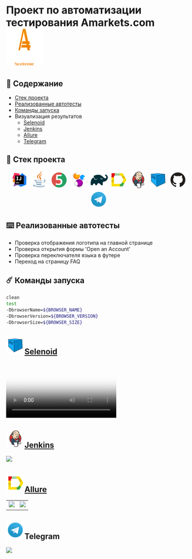 # Проект по автоматизации тестирования Amarkets.com                <img alt="InteliJ IDEA" height="100" src="external/logos/logo-big.svg" width="100"/>



## :ledger: Содержание

* <a href="#stack">Cтек проекта</a>
* <a href="#object">Реализованные автотесты</a>
* <a href="#console">Команды запуска</a>
* <a>Визуализация результатов</a>
  + <a href="#selenoid">Selenoid</a>
  + <a href="#jenkins">Jenkins</a>
  + <a href="#allure">Allure</a>
  + <a href="#telegram">Telegram</a>
  
<a id="stack"></a>
## :briefcase: Cтек проекта
<div align="center">
<a href="https://www.jetbrains.com/idea/"><img alt="InteliJ IDEA" height="50" src="external/logos/Intelij_IDEA.svg" width="50"/></a>
<a href="https://www.java.com/"><img alt="Java" height="50" src="external/logos/Java.svg" width="50"/></a>
<a href="https://junit.org/junit5/"><img alt="JUnit 5" height="50" src="external/logos/JUnit5.svg" width="50"/></a>
<a href="https://selenide.org/"><img alt="Selenide" height="50" src="external/logos/Selenide.svg" width="50"/></a>
<a href="https://gradle.org/"><img alt="Gradle" height="50" src="external/logos/Gradle.svg" width="50"/></a>
<a href="https://github.com/allure-framework/"><img alt="Allure" height="50" src="external/logos/Allure.svg" width="50"/></a>
<a href="https://www.jenkins.io/"><img alt="Jenkins" height="50" src="external/logos/Jenkins.svg" width="50"/></a>
<a href="https://aerokube.com/selenoid/"><img alt="Selenoid" height="50" src="external/logos/Selenoid.svg" width="50"/></a>
<a href="https://github.com/"><img alt="GitHub" height="50" src="external/logos/GitHub.svg" width="50"/></a>
<a href="https://telegram.org/"><img alt="Telegram" height="50" src="external/logos/Telegram.svg" width="50"/></a>
</div>


<a id="object"></a>
## :keyboard: Реализованные автотесты
- Проверка отображения логотипа на главной странице
- Проверка открытия формы 'Open an Account'
- Проверка переключателя языка в футере
- Переход на страницу FAQ


<a id="console"></a>
## :comet: Команды запуска
```bash
clean
test
-DbrowserName=${BROWSER_NAME}
-DbrowserVersion=${BROWSER_VERSION}
-DbrowserSize=${BROWSER_SIZE}
```





<a id="selenoid"></a>
## <a href="https://selenoid.autotests.cloud/video/e12daaa3cc2d6bb29c9b55c9887d976a.mp4"><img alt="Selenoid" height="50" src="external/logos/Selenoid.svg" width="50"/>Selenoid</a>

<video src="https://user-images.githubusercontent.com/41300396/199748811-42f96978-1e65-410b-8bf4-3e57d86d435b.mp4"
controls="controls" style="max-width: 730px;" poster="/external/logos/Selenoid.svg">
Видео не доступно для этого браузера
</video>


<a id="jenkins"></a>
##  <a href="https://jenkins.autotests.cloud/job/amarkets-tests/"><img alt="Jenkins" height="50" src="external/logos/Jenkins.svg" width="50"/>Jenkins</a>
  
<a href="https://jenkins.autotests.cloud/job/amarkets-tests/">


<img width="1496" src="https://user-images.githubusercontent.com/41300396/199749445-b19589d3-ac2d-4dc0-8159-b355e2b6645d.png">
</a>

<a id="allure"></a>
## <a href="https://jenkins.autotests.cloud/job/amarkets-tests/67/allure/"><img alt="Allure" height="50" src="external/logos/Allure.svg" width="50"/>Allure</a>

<table>
    <tr>
        <td>
        <a href="https://jenkins.autotests.cloud/job/amarkets-tests/67/allure/">
        <img src="https://user-images.githubusercontent.com/41300396/199749853-da5cb0eb-47a7-4be1-863f-4ed0d9732d91.png">
        </a>
        </td>
        <td>
        <a href="https://jenkins.autotests.cloud/job/amarkets-tests/67/allure/#suites/1c475ca5e4fe837f70a957563a782ef3/a6f59ab421b2f94c/">
        <img src="https://user-images.githubusercontent.com/41300396/199750556-8ea36349-6c45-4772-9542-bf8d2308505f.png">
        </a>
        </td>
    </tr>
</table>



<a id="telegram"></a>
## <a><img alt="Telegram" height="50" src="external/logos/Telegram.svg" width="50"/>Telegram</a>

<img width="769"  src="https://user-images.githubusercontent.com/41300396/199750764-93c7d73c-41b2-4596-94ee-523731abbfdc.png">

